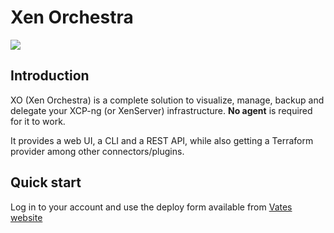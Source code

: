 # Xen Orchestra

![](https://repository-images.githubusercontent.com/8077957/6dcf71fd-bad9-4bfa-933f-b466c52d513d)

## Introduction

XO (Xen Orchestra) is a complete solution to visualize, manage, backup and delegate your XCP-ng (or XenServer) infrastructure. **No agent** is required for it to work.

It provides a web UI, a CLI and a REST API, while also getting a Terraform provider among other connectors/plugins.

## Quick start

Log in to your account and use the deploy form available from [Vates website](https://vates.tech/deploy/)
